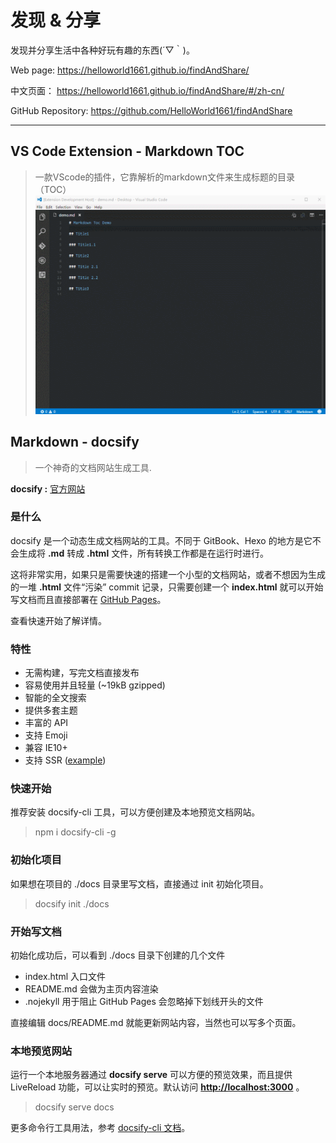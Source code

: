 # 发现 & 分享

发现并分享生活中各种好玩有趣的东西(´▽｀)。

Web page: <https://helloworld1661.github.io/findAndShare/>

中文页面： <https://helloworld1661.github.io/findAndShare/#/zh-cn/>

GitHub Repository: <https://github.com/HelloWorld1661/findAndShare>

-----------------------------------------------------------------------

## VS Code Extension - Markdown TOC

>一款VScode的插件，它靠解析的markdown文件来生成标题的目录（TOC）
![insert-toc](../images/insert-toc.gif ':size=600%')

## Markdown - docsify

>一个神奇的文档网站生成工具.

**docsify :** [官方网站](https://docsify.js.org/#/zh-cn/)

### 是什么

docsify 是一个动态生成文档网站的工具。不同于 GitBook、Hexo 的地方是它不会生成将 **.md** 转成 **.html** 文件，所有转换工作都是在运行时进行。

这将非常实用，如果只是需要快速的搭建一个小型的文档网站，或者不想因为生成的一堆 **.html** 文件“污染” commit 记录，只需要创建一个 **index.html** 就可以开始写文档而且直接部署在 [GitHub Pages](https://docsify.js.org/#/zh-cn/deploy)。

查看快速开始了解详情。

### 特性

- 无需构建，写完文档直接发布
- 容易使用并且轻量 (~19kB gzipped)
- 智能的全文搜索
- 提供多套主题
- 丰富的 API
- 支持 Emoji
- 兼容 IE10+
- 支持 SSR ([example](https://github.com/docsifyjs/docsify-ssr-demo))

### 快速开始

推荐安装 docsify-cli 工具，可以方便创建及本地预览文档网站。

>npm i docsify-cli -g

### 初始化项目

如果想在项目的 ./docs 目录里写文档，直接通过 init 初始化项目。

>docsify init ./docs

### 开始写文档

初始化成功后，可以看到 ./docs 目录下创建的几个文件

- index.html 入口文件
- README.md 会做为主页内容渲染
- .nojekyll 用于阻止 GitHub Pages 会忽略掉下划线开头的文件

直接编辑 docs/README.md 就能更新网站内容，当然也可以写多个页面。

### 本地预览网站

运行一个本地服务器通过 **docsify serve** 可以方便的预览效果，而且提供 LiveReload 功能，可以让实时的预览。默认访问 **<http://localhost:3000>** 。

>docsify serve docs

更多命令行工具用法，参考 [docsify-cli 文档](https://github.com/docsifyjs/docsify-cli)。
